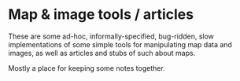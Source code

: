 # Map & image tools / articles

These are some ad-hoc, informally-specified, bug-ridden, slow implementations of some simple tools for manipulating map data and images, as well as articles and stubs of such about maps.

Mostly a place for keeping some notes together.